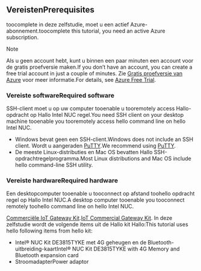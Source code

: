 ## <a name="prerequisites"></a><span data-ttu-id="65282-101">Vereisten</span><span class="sxs-lookup"><span data-stu-id="65282-101">Prerequisites</span></span>

<span data-ttu-id="65282-102">toocomplete in deze zelfstudie, moet u een actief Azure-abonnement.</span><span class="sxs-lookup"><span data-stu-id="65282-102">toocomplete this tutorial, you need an active Azure subscription.</span></span>

> [!NOTE]
> <span data-ttu-id="65282-103">Als u geen account hebt, kunt u binnen een paar minuten een account voor de gratis proefversie maken.</span><span class="sxs-lookup"><span data-stu-id="65282-103">If you don’t have an account, you can create a free trial account in just a couple of minutes.</span></span> <span data-ttu-id="65282-104">Zie [Gratis proefversie van Azure][lnk-free-trial] voor meer informatie.</span><span class="sxs-lookup"><span data-stu-id="65282-104">For details, see [Azure Free Trial][lnk-free-trial].</span></span>

### <a name="required-software"></a><span data-ttu-id="65282-105">Vereiste software</span><span class="sxs-lookup"><span data-stu-id="65282-105">Required software</span></span>

<span data-ttu-id="65282-106">SSH-client moet u op uw computer tooenable u tooremotely access Hallo-opdracht op Hallo Intel NUC regel.</span><span class="sxs-lookup"><span data-stu-id="65282-106">You need SSH client on your desktop machine tooenable you tooremotely access hello command line on hello Intel NUC.</span></span>

- <span data-ttu-id="65282-107">Windows bevat geen een SSH-client.</span><span class="sxs-lookup"><span data-stu-id="65282-107">Windows does not include an SSH client.</span></span> <span data-ttu-id="65282-108">Wordt u aangeraden [PuTTY](http://www.putty.org/).</span><span class="sxs-lookup"><span data-stu-id="65282-108">We recommend using [PuTTY](http://www.putty.org/).</span></span>
- <span data-ttu-id="65282-109">De meeste Linux-distributies en Mac OS bevatten Hallo SSH-opdrachtregelprogramma.</span><span class="sxs-lookup"><span data-stu-id="65282-109">Most Linux distributions and Mac OS include hello command-line SSH utility.</span></span>

### <a name="required-hardware"></a><span data-ttu-id="65282-110">Vereiste hardware</span><span class="sxs-lookup"><span data-stu-id="65282-110">Required hardware</span></span>

<span data-ttu-id="65282-111">Een desktopcomputer tooenable u tooconnect op afstand toohello opdracht regel op Hallo Intel NUC.</span><span class="sxs-lookup"><span data-stu-id="65282-111">A desktop computer tooenable you tooconnect remotely toohello command line on hello Intel NUC.</span></span>

<span data-ttu-id="65282-112">[Commerciële IoT Gateway Kit][lnk-starter-kits].</span><span class="sxs-lookup"><span data-stu-id="65282-112">[IoT Commercial Gateway Kit][lnk-starter-kits].</span></span> <span data-ttu-id="65282-113">In deze zelfstudie wordt de volgende items uit de Hallo kit Hallo:</span><span class="sxs-lookup"><span data-stu-id="65282-113">This tutorial uses hello following items from hello kit:</span></span>

- <span data-ttu-id="65282-114">Intel® NUC Kit DE3815TYKE met 4G geheugen en de Bluetooth-uitbreiding-kaart</span><span class="sxs-lookup"><span data-stu-id="65282-114">Intel® NUC Kit DE3815TYKE with 4G Memory and Bluetooth expansion card</span></span>
- <span data-ttu-id="65282-115">Stroomadapter</span><span class="sxs-lookup"><span data-stu-id="65282-115">Power adaptor</span></span>

[lnk-starter-kits]: https://azure.microsoft.com/develop/iot/starter-kits/
[lnk-free-trial]: http://azure.microsoft.com/pricing/free-trial/